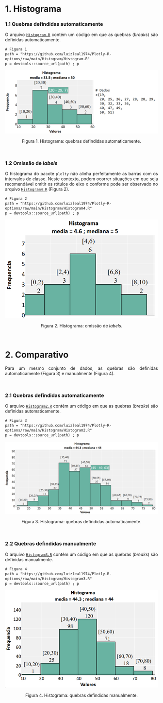 # 1. Histograma

<p></p>

### 1.1 Quebras defindidas automaticamente

<p align="justify">O arquivo <a target='_blank' rel='noopener noreferrer' href='https://github.com/luizleal1974/Plotly-R-options/blob/main/Histogram/Histogram.R'><code>Histogram.R</code></a> contém um código em que as quebras (<i>breaks</i>) são definidas automaticamente.</p>

```{r}
# Figura 1
path = "https://github.com/luizleal1974/Plotly-R-options/raw/main/Histogram/Histogram.R"
p = devtools::source_url(path) ; p
```

<p align="center">
<img src="/Histogram/Histogram.png" alt="Drawing"/>
</p>

<p align="center">
Figura 1. Histograma: quebras defindidas automaticamente.
</p>

</br>


### 1.2 Omissão de <i>labels</i>

<p align="justify">O histograma do pacote <code>plolty</code> não alinha perfeitamente as barras com os intervalos de classe. Neste contexto, podem ocorrer situações em que seja recomendável omitir os rótulos do eixo x conforme pode ser observado no arquivo <a target='_blank' rel='noopener noreferrer' href='https://github.com/luizleal1974/Plotly-R-options/blob/main/Histogram/Histogram4.R'><code>Histogram4.R</code></a> (Figura 2).</p>

```{r}
# Figura 2
path = "https://github.com/luizleal1974/Plotly-R-options/raw/main/Histogram/Histogram4.R"
p = devtools::source_url(path) ; p
```

<p align="center">
<img src="/Histogram/Histogram4.png" alt="Drawing"/>
</p>

<p align="center">
Figura 2. Histograma: omissão de <i>labels</i>.
</p>

</br>





# 2. Comparativo

<p align="justify">Para um mesmo conjunto de dados, as quebras são definidas automaticamente (Figura 3) e manualmente (Figura 4).</p>

</br>

### 2.1 Quebras defindidas automaticamente

<p align="justify">O arquivo <a target='_blank' rel='noopener noreferrer' href='https://github.com/luizleal1974/Plotly-R-options/blob/main/Histogram/Histogram2.R'><code>Histogram2.R</code></a> contém um código em que as quebras (<i>breaks</i>) são definidas automaticamente.</p>


```{r}
# Figura 3
path = "https://github.com/luizleal1974/Plotly-R-options/raw/main/Histogram/Histogram2.R"
p = devtools::source_url(path) ; p
```

<p align="center">
<img src="/Histogram/Histogram2.png" alt="Drawing"/>
</p>

<p align="center">
Figura 3. Histograma: quebras defindidas automaticamente.
</p>

</br>

### 2.2 Quebras defindidas manualmente

<p align="justify">O arquivo <a target='_blank' rel='noopener noreferrer' href='https://github.com/luizleal1974/Plotly-R-options/blob/main/Histogram/Histogram3.R'><code>Histogram3.R</code></a> contém um código em que as quebras (<i>breaks</i>) são definidas manualmente.</p>

```{r}
# Figura 4
path = "https://github.com/luizleal1974/Plotly-R-options/raw/main/Histogram/Histogram3.R"
p = devtools::source_url(path) ; p
```


<p align="center">
<img src="/Histogram/Histogram3.png" alt="Drawing"/>
</p>

<p align="center">
Figura 4. Histograma: quebras defindidas manualmente.
</p>


</br>

</br>
